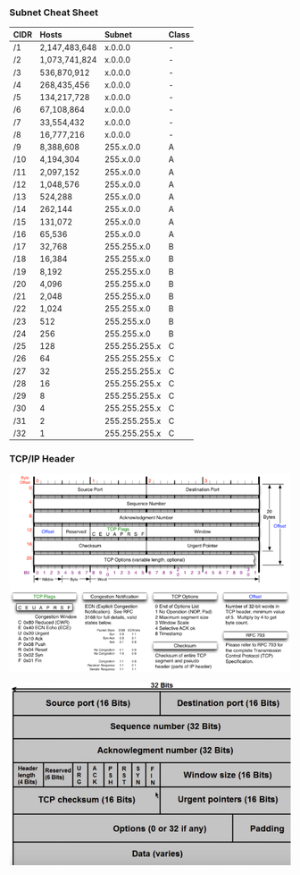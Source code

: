 ### Subnet Cheat Sheet 
  
| CIDR | Hosts         | Subnet        | Class |
| :--- | :------------ | :------------ | :---- |
| /1   | 2,147,483,648 | x.0.0.0       | -     |
| /2   | 1,073,741,824 | x.0.0.0       | -     |
| /3   | 536,870,912   | x.0.0.0       | -     |
| /4   | 268,435,456   | x.0.0.0       | -     |
| /5   | 134,217,728   | x.0.0.0       | -     |
| /6   | 67,108,864    | x.0.0.0       | -     |
| /7   | 33,554,432    | x.0.0.0       | -     |
| /8   | 16,777,216    | x.0.0.0       | -     |
| /9   | 8,388,608     | 255.x.0.0     | A     |
| /10  | 4,194,304     | 255.x.0.0     | A     |
| /11  | 2,097,152     | 255.x.0.0     | A     |
| /12  | 1,048,576     | 255.x.0.0     | A     |
| /13  | 524,288       | 255.x.0.0     | A     |
| /14  | 262,144       | 255.x.0.0     | A     |
| /15  | 131,072       | 255.x.0.0     | A     |
| /16  | 65,536        | 255.x.0.0     | A     |
| /17  | 32,768        | 255.255.x.0   | B     |
| /18  | 16,384        | 255.255.x.0   | B     |
| /19  | 8,192         | 255.255.x.0   | B     |
| /20  | 4,096         | 255.255.x.0   | B     |
| /21  | 2,048         | 255.255.x.0   | B     |
| /22  | 1,024         | 255.255.x.0   | B     |
| /23  | 512           | 255.255.x.0   | B     |
| /24  | 256           | 255.255.x.0   | B     |
| /25  | 128           | 255.255.255.x | C     |
| /26  | 64            | 255.255.255.x | C     |
| /27  | 32            | 255.255.255.x | C     |
| /28  | 16            | 255.255.255.x | C     |
| /29  | 8             | 255.255.255.x | C     |
| /30  | 4             | 255.255.255.x | C     |
| /31  | 2             | 255.255.255.x | C     |
| /32  | 1             | 255.255.255.x | C     |

### TCP/IP Header

![](img/tcp-ip-header01.png)

![](img/tcp-ip-header02.png)

